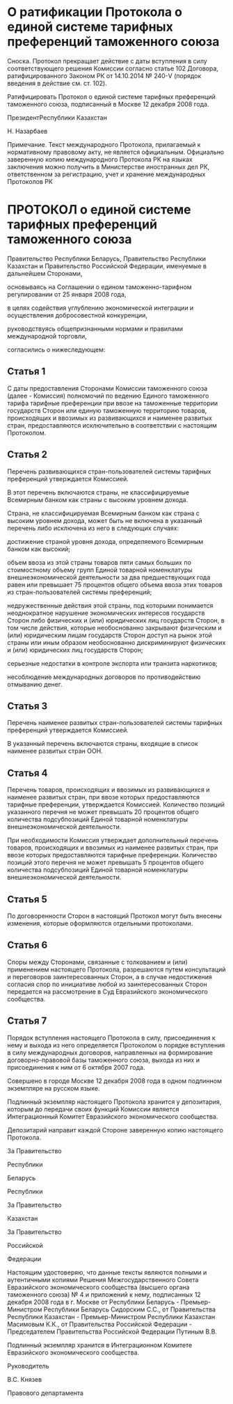 # О ратификации Протокола о единой системе тарифных преференций таможенного союза

Сноска. Протокол прекращает действие с даты вступления в силу соответствующего решения Комиссии согласно статье 102 Договора, ратифицированного Законом РК от 14.10.2014 № 240-V (порядок введения в действие см. ст. 102).

Ратифицировать Протокол о единой системе тарифных преференций таможенного союза, подписанный в Москве 12 декабря 2008 года.

Пре­зи­дентРес­пуб­ли­ки Ка­зах­стан

Н. На­зар­ба­ев

Примечание. Текст международного Протокола, прилагаемый к нормативному правовому акту, не является официальным. Официально заверенную копию международного Протокола РК на языках заключения можно получить в Министерстве иностранных дел РК, ответственном за регистрацию, учет и хранение международных Протоколов РК

# ПРОТОКОЛ о единой системе тарифных преференций таможенного союза

Правительство Республики Беларусь, Правительство Республики Казахстан и Правительство Российской Федерации, именуемые в дальнейшем Сторонами,

основываясь на Соглашении о едином таможенно-тарифном регулировании от 25 января 2008 года,

в целях содействия углублению экономической интеграции и осуществления добросовестной конкуренции,

руководствуясь общепризнанными нормами и правилами международной торговли,

согласились о нижеследующем:

## Статья 1

С даты предоставления Сторонами Комиссии таможенного союза (далее - Комиссия) полномочий по ведению Единого таможенного тарифа тарифные преференции при ввозе на таможенные территории государств Сторон или единую таможенную территорию товаров, происходящих и ввозимых из развивающихся и наименее развитых стран, предоставляются исключительно в соответствии с настоящим Протоколом.

## Статья 2

Перечень развивающихся стран-пользователей системы тарифных преференций утверждается Комиссией.

В этот перечень включаются страны, не классифицируемые Всемирным банком как страны с высоким уровнем дохода.

Страна, не классифицируемая Всемирным банком как страна с высоким уровнем дохода, может быть не включена в указанный перечень либо исключена из него в следующих случаях:

достижение страной уровня дохода, определяемого Всемирным банком как высокий;

объем ввоза из этой страны товаров пяти самых больших по стоимостному объему групп Единой товарной номенклатуры внешнеэкономической деятельности за два предшествующих года равен или превышает 75 процентов общего объема ввоза этих товаров из стран-пользователей системы преференций;

недружественные действия этой страны, под которыми понимается неоднократное нарушение экономических интересов государств Сторон либо физических и (или) юридических лиц государств Сторон, в том числе действия, которые необоснованно закрывают физическим и (или) юридическим лицам государств Сторон доступ на рынок этой страны или иным образом необоснованно дискриминируют физических и (или) юридических лиц государств Сторон;

серьезные недостатки в контроле экспорта или транзита наркотиков;

несоблюдение международных договоров по противодействию отмыванию денег.

## Статья 3

Перечень наименее развитых стран-пользователей системы тарифных преференций утверждается Комиссией.

В указанный перечень включаются страны, входящие в список наименее развитых стран ООН.

## Статья 4

Перечень товаров, происходящих и ввозимых из развивающихся и наименее развитых стран, при ввозе которых предоставляются тарифные преференции, утверждается Комиссией. Количество позиций указанного перечня не может превышать 20 процентов общего количества подсубпозиций Единой товарной номенклатуры внешнеэкономической деятельности.

При необходимости Комиссия утверждает дополнительный перечень товаров, происходящих и ввозимых из наименее развитых стран, при ввозе которых предоставляются тарифные преференции. Количество позиций этого перечня не может превышать 5 процентов общего количества подсубпозиций Единой товарной номенклатуры внешнеэкономической деятельности.

## Статья 5

По договоренности Сторон в настоящий Протокол могут быть внесены изменения, которые оформляются отдельными протоколами.

## Статья 6

Споры между Сторонами, связанные с толкованием и (или) применением настоящего Протокола, разрешаются путем консультаций и переговоров заинтересованных Сторон, а в случае недостижения согласия спор по инициативе любой из заинтересованных Сторон передается на рассмотрение в Суд Евразийского экономического сообщества.

## Статья 7

Порядок вступления настоящего Протокола в силу, присоединения к нему и выхода из него определяется Протоколом о порядке вступления в силу международных договоров, направленных на формирование договорно-правовой базы таможенного союза, выхода из них и присоединения к ним от 6 октября 2007 года.

Совершено в городе Москве 12 декабря 2008 года в одном подлинном экземпляре на русском языке.

Подлинный экземпляр настоящего Протокола хранится у депозитария, которым до передачи своих функций Комиссии является Интеграционный Комитет Евразийского экономического сообщества.

Депозитарий направит каждой Стороне заверенную копию настоящего Протокола.

За Пра­ви­тель­ство

Рес­пуб­ли­ки

Бе­ла­русь

Рес­пуб­ли­ки

За Пра­ви­тель­ство

Ка­зах­стан

За Пра­ви­тель­ство

Рос­сий­ской

Фе­де­ра­ции

Настоящим удостоверяю, что данные тексты являются полными и аутентичными копиями Решения Межгосударственного Совета Евразийского экономического сообщества (высшего органа таможенного союза) № 4 и приложений к нему, подписанных 12 декабря 2008 года в г. Москве от Республики Беларусь - Премьер-Министром Республики Беларусь Сидорским С.С., от Правительства Республики Казахстан - Премьер-Министром Республики Казахстан Масимовым К.К., от Правительства Российской Федерации - Председателем Правительства Российской Федерации Путиным В.В.

Подлинный экземпляр хранится в Интеграционном Комитете Евразийского экономического сообщества.

Ру­ко­во­ди­тель

В.С. Кня­зев

Пра­во­во­го де­пар­та­мен­та

